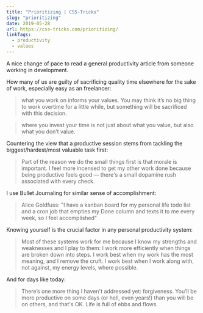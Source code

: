 ```yaml
---
title: "Prioritizing | CSS-Tricks"
slug: "prioritizing"
date: 2019-05-28
url: https://css-tricks.com/prioritizing/
linkTags:
  - productivity
  - values
---
```


A nice change of pace to read a general productivity article from someone working in development.

How many of us are guilty of sacrificing quality time elsewhere for the sake of work, especially easy as an freelancer:

> what you work on informs your values. You may think it’s no big thing to work overtime for a little while, but something will be sacrificed with this decision.

> where you invest your time is not just about what you value, but also what you don’t value.

Countering the view that a productive session stems from tackling the biggest/hardest/most valuable task first:

> Part of the reason we do the small things first is that morale is important. I feel more incensed to get my other work done because being productive feels good — there's a small dopamine rush associated with every check.

I use Bullet Journaling for similar sense of accomplishment:

> Alice Goldfuss: "I have a kanban board for my personal life todo list and a cron job that empties my Done column and texts it to me every week, so I feel accomplished"

Knowing yourself is the crucial factor in any personal productivity system:

> Most of these systems work for me because I know my strengths and weaknesses and I play to them: I work more efficiently when things are broken down into steps. I work best when my work has the most meaning, and I remove the cruft. I work best when I work along with, not against, my energy levels, where possible.

And for days like today:

> There’s one more thing I haven't addressed yet: forgiveness. You’ll be more productive on some days (or hell, even years!) than you will be on others, and that's OK. Life is full of ebbs and flows.

